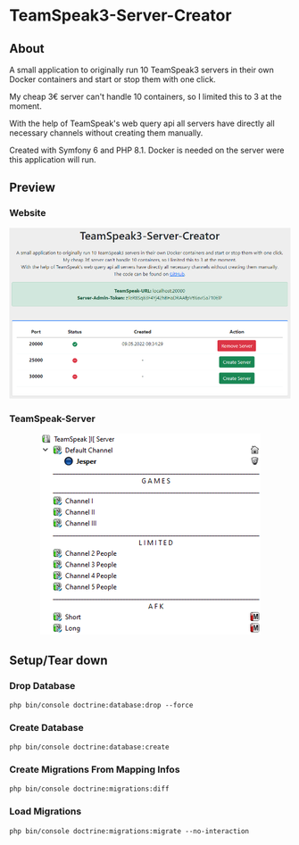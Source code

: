 # TeamSpeak3-Server-Creator

## About
A small application to originally run 10 TeamSpeak3 servers in their own Docker containers and start or stop them with one click.

My cheap 3€ server can't handle 10 containers, so I limited this to 3 at the moment.

With the help of TeamSpeak's web query api all servers have directly all necessary channels without creating them manually.

Created with Symfony 6 and PHP 8.1. Docker is needed on the server were this application will run.

## Preview

### Website
<div style="text-align:center">
    <img src="images/website-preview.png"  alt="website preview image"/>
</div>

### TeamSpeak-Server
<div style="text-align:center">
    <img src="images/server-preview.png"  alt="teamspeak server preview image"/>
</div>

## Setup/Tear down

### Drop Database
```shell
php bin/console doctrine:database:drop --force
```

### Create Database
```shell
php bin/console doctrine:database:create
```

### Create Migrations From Mapping Infos
```shell
php bin/console doctrine:migrations:diff
```

### Load Migrations
```shell
php bin/console doctrine:migrations:migrate --no-interaction
```